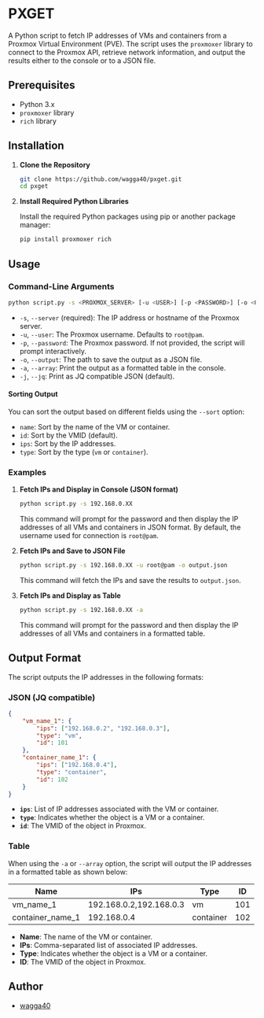 # PXGET

A Python script to fetch IP addresses of VMs and containers from a Proxmox Virtual Environment (PVE). The script uses the `proxmoxer` library to connect to the Proxmox API, retrieve network information, and output the results either to the console or to a JSON file.

## Prerequisites

- Python 3.x
- `proxmoxer` library
- `rich` library

## Installation

1. **Clone the Repository**

    ```bash
    git clone https://github.com/wagga40/pxget.git
    cd pxget
    ```

2. **Install Required Python Libraries**

    Install the required Python packages using pip or another package manager:

    ```bash
    pip install proxmoxer rich
    ```

## Usage

### Command-Line Arguments

```bash
python script.py -s <PROXMOX_SERVER> [-u <USER>] [-p <PASSWORD>] [-o <OUTPUT_FILE>] [-a | -j]
```

- `-s`, `--server` (required): The IP address or hostname of the Proxmox server.
- `-u`, `--user`: The Proxmox username. Defaults to `root@pam`.
- `-p`, `--password`: The Proxmox password. If not provided, the script will prompt interactively.
- `-o`, `--output`: The path to save the output as a JSON file.
- `-a`, `--array`: Print the output as a formatted table in the console.
- `-j`, `--jq`: Print as JQ compatible JSON (default).

#### Sorting Output

You can sort the output based on different fields using the `--sort` option:

- `name`: Sort by the name of the VM or container.
- `id`: Sort by the VMID (default).
- `ips`: Sort by the IP addresses.
- `type`: Sort by the type (`vm` or `container`).

### Examples

1. **Fetch IPs and Display in Console (JSON format)**

    ```bash
    python script.py -s 192.168.0.XX
    ```

    This command will prompt for the password and then display the IP addresses of all VMs and containers in JSON format. By default, the username used for connection is `root@pam`.

2. **Fetch IPs and Save to JSON File**

    ```bash
    python script.py -s 192.168.0.XX -u root@pam -o output.json
    ```

    This command will fetch the IPs and save the results to `output.json`.

3. **Fetch IPs and Display as Table**

    ```bash
    python script.py -s 192.168.0.XX -a
    ```

    This command will prompt for the password and then display the IP addresses of all VMs and containers in a formatted table.

## Output Format

The script outputs the IP addresses in the following formats:

### JSON (JQ compatible)

```json
{
    "vm_name_1": {
        "ips": ["192.168.0.2", "192.168.0.3"],
        "type": "vm",
        "id": 101
    },
    "container_name_1": {
        "ips": ["192.168.0.4"],
        "type": "container",
        "id": 102
    }
}
```

- **`ips`**: List of IP addresses associated with the VM or container.
- **`type`**: Indicates whether the object is a VM or a container.
- **`id`**: The VMID of the object in Proxmox.

### Table

When using the `-a` or `--array` option, the script will output the IP addresses in a formatted table as shown below:

| Name              | IPs                     | Type        | ID  |
|-------------------|-------------------------|-------------|-----|
| vm_name_1         | 192.168.0.2,192.168.0.3 | vm          | 101 |
| container_name_1  | 192.168.0.4             | container   | 102 |

- **Name**: The name of the VM or container.
- **IPs**: Comma-separated list of associated IP addresses.
- **Type**: Indicates whether the object is a VM or a container.
- **ID**: The VMID of the object in Proxmox.

## Author

- [wagga40](https://github.com/wagga40)
